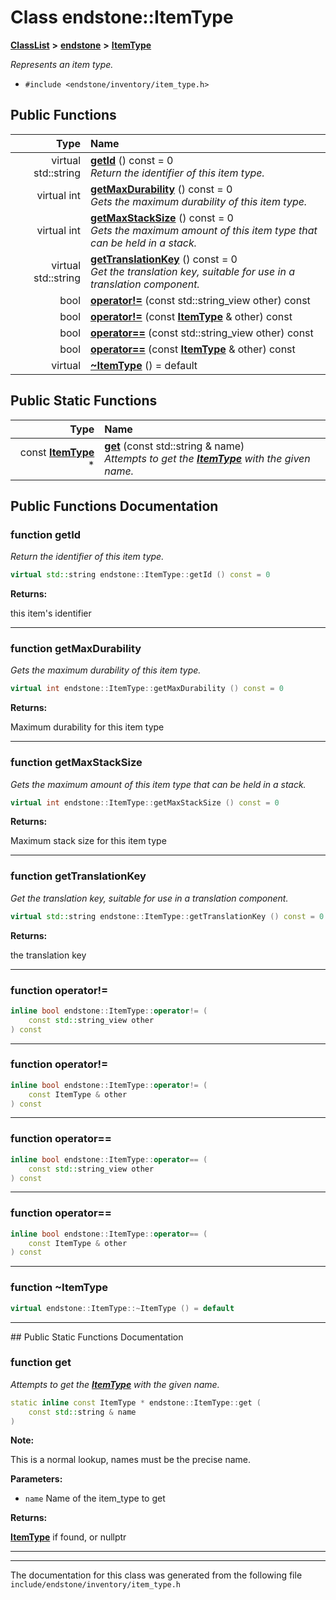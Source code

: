 

# Class endstone::ItemType



[**ClassList**](annotated.md) **>** [**endstone**](namespaceendstone.md) **>** [**ItemType**](classendstone_1_1ItemType.md)



_Represents an item type._ 

* `#include <endstone/inventory/item_type.h>`





































## Public Functions

| Type | Name |
| ---: | :--- |
| virtual std::string | [**getId**](#function-getid) () const = 0<br>_Return the identifier of this item type._  |
| virtual int | [**getMaxDurability**](#function-getmaxdurability) () const = 0<br>_Gets the maximum durability of this item type._  |
| virtual int | [**getMaxStackSize**](#function-getmaxstacksize) () const = 0<br>_Gets the maximum amount of this item type that can be held in a stack._  |
| virtual std::string | [**getTranslationKey**](#function-gettranslationkey) () const = 0<br>_Get the translation key, suitable for use in a translation component._  |
|  bool | [**operator!=**](#function-operator) (const std::string\_view other) const<br> |
|  bool | [**operator!=**](#function-operator_1) (const [**ItemType**](classendstone_1_1ItemType.md) & other) const<br> |
|  bool | [**operator==**](#function-operator_2) (const std::string\_view other) const<br> |
|  bool | [**operator==**](#function-operator_3) (const [**ItemType**](classendstone_1_1ItemType.md) & other) const<br> |
| virtual  | [**~ItemType**](#function-itemtype) () = default<br> |


## Public Static Functions

| Type | Name |
| ---: | :--- |
|  const [**ItemType**](classendstone_1_1ItemType.md) \* | [**get**](#function-get) (const std::string & name) <br>_Attempts to get the_ [_**ItemType**_](classendstone_1_1ItemType.md) _with the given name._ |


























## Public Functions Documentation




### function getId 

_Return the identifier of this item type._ 
```C++
virtual std::string endstone::ItemType::getId () const = 0
```





**Returns:**

this item's identifier 





        

<hr>



### function getMaxDurability 

_Gets the maximum durability of this item type._ 
```C++
virtual int endstone::ItemType::getMaxDurability () const = 0
```





**Returns:**

Maximum durability for this item type 





        

<hr>



### function getMaxStackSize 

_Gets the maximum amount of this item type that can be held in a stack._ 
```C++
virtual int endstone::ItemType::getMaxStackSize () const = 0
```





**Returns:**

Maximum stack size for this item type 





        

<hr>



### function getTranslationKey 

_Get the translation key, suitable for use in a translation component._ 
```C++
virtual std::string endstone::ItemType::getTranslationKey () const = 0
```





**Returns:**

the translation key 





        

<hr>



### function operator!= 

```C++
inline bool endstone::ItemType::operator!= (
    const std::string_view other
) const
```




<hr>



### function operator!= 

```C++
inline bool endstone::ItemType::operator!= (
    const ItemType & other
) const
```




<hr>



### function operator== 

```C++
inline bool endstone::ItemType::operator== (
    const std::string_view other
) const
```




<hr>



### function operator== 

```C++
inline bool endstone::ItemType::operator== (
    const ItemType & other
) const
```




<hr>



### function ~ItemType 

```C++
virtual endstone::ItemType::~ItemType () = default
```




<hr>
## Public Static Functions Documentation




### function get 

_Attempts to get the_ [_**ItemType**_](classendstone_1_1ItemType.md) _with the given name._
```C++
static inline const ItemType * endstone::ItemType::get (
    const std::string & name
) 
```





**Note:**

This is a normal lookup, names must be the precise name.




**Parameters:**


* `name` Name of the item\_type to get



**Returns:**

[**ItemType**](classendstone_1_1ItemType.md) if found, or nullptr 





        

<hr>

------------------------------
The documentation for this class was generated from the following file `include/endstone/inventory/item_type.h`

